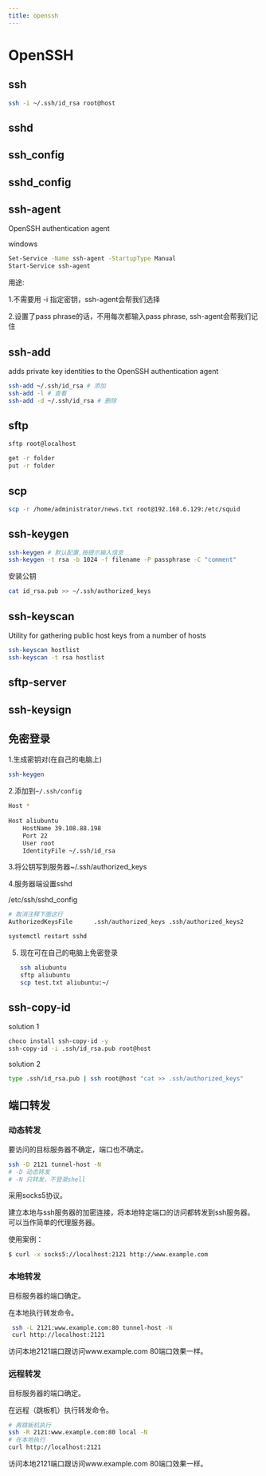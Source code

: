 ```yaml
---
title: openssh
---
```

# OpenSSH

## ssh

```sh
ssh -i ~/.ssh/id_rsa root@host
```

## sshd



## ssh_config



## sshd_config



## ssh-agent

 OpenSSH authentication agent 

windows

```sh
Set-Service -Name ssh-agent -StartupType Manual
Start-Service ssh-agent
```

用途: 

1.不需要用 -i 指定密钥，ssh-agent会帮我们选择

2.设置了pass phrase的话，不用每次都输入pass phrase, ssh-agent会帮我们记住



## ssh-add

 adds private key identities to the OpenSSH authentication agent 

```sh
ssh-add ~/.ssh/id_rsa # 添加
ssh-add -l # 查看 
ssh-add -d ~/.ssh/id_rsa # 删除
```



## sftp

```sh
sftp root@localhost

get -r folder
put -r folder
```



## scp

```sh
scp -r /home/administrator/news.txt root@192.168.6.129:/etc/squid
```



## ssh-keygen

```sh
ssh-keygen # 默认配置,按提示输入信息
ssh-keygen -t rsa -b 1024 -f filename -P passphrase -C "comment"
```



安装公钥

```sh
cat id_rsa.pub >> ~/.ssh/authorized_keys
```



## ssh-keyscan

 Utility for gathering public host keys from a number of hosts 

```sh
ssh-keyscan hostlist
ssh-keyscan -t rsa hostlist
```



## sftp-server



## ssh-keysign



## 免密登录

1.生成密钥对(在自己的电脑上)

```sh
ssh-keygen
```

2.添加到`~/.ssh/config`

```sh
Host *
	
Host aliubuntu
    HostName 39.108.88.198
    Port 22
    User root
    IdentityFile ~/.ssh/id_rsa
```

3.将公钥写到服务器~/.ssh/authorized_keys

4.服务器端设置sshd

/etc/ssh/sshd_config

```sh
# 取消注释下面这行
AuthorizedKeysFile      .ssh/authorized_keys .ssh/authorized_keys2
```

```sh
systemctl restart sshd
```

5. 现在可在自己的电脑上免密登录

   ```sh
   ssh aliubuntu
   sftp aliubuntu
   scp test.txt aliubuntu:~/
   ```




## ssh-copy-id

solution 1

```sh
choco install ssh-copy-id -y
ssh-copy-id -i .ssh/id_rsa.pub root@host
```

solution 2

```sh
type .ssh/id_rsa.pub | ssh root@host "cat >> .ssh/authorized_keys"
```

## 端口转发

### 动态转发

要访问的目标服务器不确定，端口也不确定。

```sh
ssh -D 2121 tunnel-host -N
# -D 动态转发
# -N 只转发，不登录shell
```

采用socks5协议。

建立本地与ssh服务器的加密连接，将本地特定端口的访问都转发到ssh服务器。可以当作简单的代理服务器。

使用案例：

```sh
$ curl -x socks5://localhost:2121 http://www.example.com
```



### 本地转发

目标服务器的端口确定。

在本地执行转发命令。

```sh
 ssh -L 2121:www.example.com:80 tunnel-host -N
 curl http://localhost:2121
```

访问本地2121端口跟访问www.example.com 80端口效果一样。



### 远程转发

目标服务器的端口确定。

在远程（跳板机）执行转发命令。

```sh
# 再跳板机执行
ssh -R 2121:www.example.com:80 local -N
# 在本地执行
curl http://localhost:2121
```

访问本地2121端口跟访问www.example.com 80端口效果一样。



